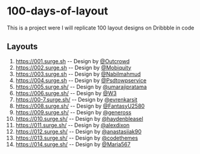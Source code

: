 # 100-days-of-layout

This is a project were I will replicate 100 layout designs on Dribbble in code

## Layouts

1. https://001.surge.sh -- Design by [@Outcrowd](https://dribbble.com/shots/6821527-Landing-page-Bubbble)
2. https://002.surge.sh -- Design by [@Mobiquity](https://dribbble.com/shots/6828777-Banking-Login)
3. https://003.surge.sh -- Design by [@Nabilmahmud](https://dribbble.com/shots/6836081-Creative-agency-landing-page)
4. https://004.surge.sh -- Design by [@Psdtowpservice](https://dribbble.com/shots/6839702-Minimal-Workspace-UI-Explore)
5. https://005.surge.sh/ -- Design by [@umarajipratama](https://dribbble.com/shots/6849239-Online-Course-Dashboard-Card-View-Data)
6. https://006.surge.sh/ -- Design by [@W3](https://dribbble.com/shots/6850634-Amara-A-Theme-for-entrepreneurs/)
7. https://00-7.surge.sh/ -- Design by [@evrenkarsit](https://dribbble.com/shots/6857332-Ad-Management-Header-Concept-Yellow-Mind)
8. https://008.surge.sh/ -- Design by [@FantasyU2580](https://dribbble.com/shots/6861201-House-illustrations-2)
9. https://009.surge.sh/ -- Design by [@geneross](https://dribbble.com/shots/6792991-Cruise-Careers)
10. https://010.surge.sh/ -- Design by [@haydenbleasel](https://dribbble.com/shots/6796008-DailyUI-035-Blog-Post/)
11. https://011.surge.sh/ -- Design by [@alexdixon](https://dribbble.com/shots/4908970-Minimal-Holding-Page)
12. https://012.surge.sh/ -- Design by [@anastasiiak90](https://dribbble.com/shots/6919869-Model-Agency-Website-Concept)
13. https://013.surge.sh/ -- Design by [@codethemes](https://dribbble.com/shots/6953691-Anne-Team-Member)
14. https://014.surge.sh/ -- Design by [@Maria567](https://dribbble.com/shots/6955679-Login/)
